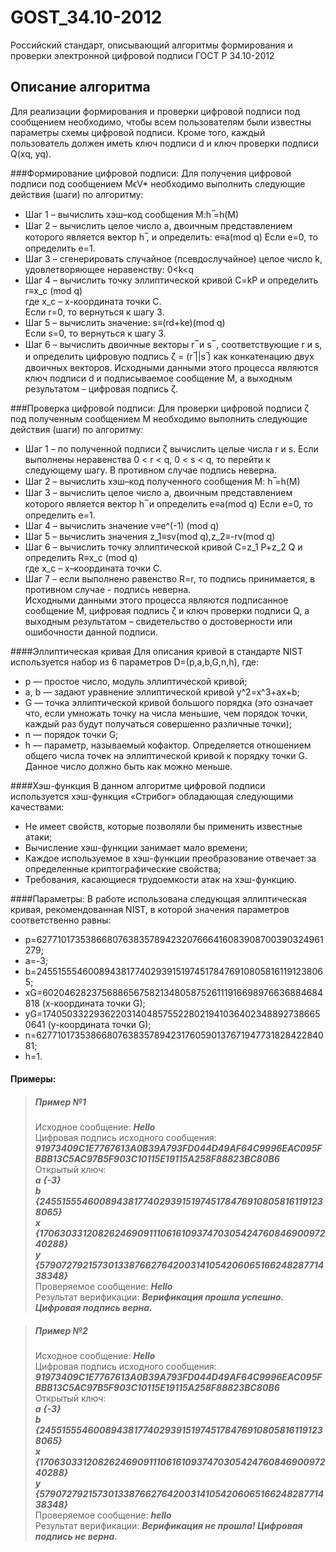 # GOST_34.10-2012
Российский стандарт, описывающий алгоритмы формирования и проверки электронной цифровой подписи ГОСТ Р 34.10-2012
## Описание алгоритма

Для реализации формирования и проверки цифровой подписи под сообщением необходимо, чтобы всем пользователям были известны параметры схемы цифровой подписи. Кроме того, каждый пользователь должен иметь ключ подписи d и ключ проверки подписи Q(xq, yq).  

###Формирование цифровой подписи:
Для получения цифровой подписи под сообщением MϵV* необходимо выполнить следующие действия (шаги) по алгоритму:
- Шаг 1 – вычислить хэш–код сообщения M:h ̅=h(M) 
- Шаг 2 – вычислить целое число a, двоичным представлением которого является вектор h ̅, и определить: e≡a(mod q) 
Если e=0, то определить e=1.  
- Шаг 3 – сгенерировать случайное (псевдослучайное) целое число k, удовлетворяющее неравенству: 0<k<q  
- Шаг 4 – вычислить точку эллиптической кривой C=kP и определить  
r≡x_c (mod q)  
где x_c – x-координата точки C.  
Если r=0, то вернуться к шагу 3.  
- Шаг 5 – вычислить значение: s≡(rd+ke)(mod q)  
Если s=0, то вернуться к шагу 3.  
- Шаг 6 – вычислить двоичные векторы r ̅  и s ̅ , соответствующие r и s, и определить цифровую подпись ζ = (r ̅||s ̅) как конкатенацию двух двоичных векторов.
Исходными данными этого процесса являются ключ подписи d и подписываемое сообщение M, а выходным результатом – цифровая подпись ζ.  

###Проверка цифровой подписи:
Для проверки цифровой подписи ζ под полученным сообщением M необходимо выполнить следующие действия (шаги) по алгоритму:  
- Шаг 1 – по полученной подписи ζ вычислить целые числа r и s. Если выполнены неравенства 0 < r < q, 0 < s < q, то перейти к следующему шагу. В противном случае подпись неверна.  
- Шаг 2 – вычислить хэш–код полученного сообщения M: h ̅=h(M) 
- Шаг 3 – вычислить целое число a, двоичным представлением которого является вектор h ̅ и определить e≡a(mod q) 
Если e=0, то определить e=1.  
- Шаг 4 – вычислить значение v≡e^(-1) (mod q)  
- Шаг 5 – вычислить значения z_1≡sv(mod q),z_2≡-rv(mod q)  
- Шаг 6 – вычислить точку эллиптической кривой C=z_1 P+z_2 Q и определить R≡x_c (mod q)  
где x_c – х–координата точки C.  
- Шаг 7 – если выполнено равенство R=r, то подпись принимается, в противном случае - подпись неверна.  
Исходными данными этого процесса являются подписанное сообщение M, цифровая подпись ζ и ключ проверки подписи Q, а выходным результатом – свидетельство о достоверности или ошибочности данной подписи.


####Эллиптическая кривая
Для описания кривой в стандарте NIST используется набор из 6 параметров D=(p,a,b,G,n,h), где:  
- p — простое число, модуль эллиптической кривой;  
- a, b — задают уравнение эллиптической кривой y^2=x^3+ax+b;  
-	G — точка эллиптической кривой большого порядка (это означает что, если умножать точку на числа меньшие, чем порядок точки, каждый раз будут получаться совершенно различные точки);  
-	n — порядок точки G;  
-	h — параметр, называемый кофактор. Определяется отношением общего числа точек на эллиптической кривой к порядку точки G. Данное число должно быть как можно меньше.  

####Хэш-функция
В данном алгоритме цифровой подписи используется хэш-функция «Стрибог» обладающая следующими качествами:  
-	Не имеет свойств, которые позволяли бы применить известные атаки;  
-	Вычисление хэш-функции занимает мало времени;  
-	Каждое используемое в хэш-функции преобразование отвечает за определенные криптографические свойства;  
-	Требования, касающиеся трудоемкости атак на хэш-функцию.

####Параметры:
В работе использована следующая эллиптическая кривая, рекомендованная NIST, в которой значения параметров соответственно равны:  
-	p=6277101735386680763835789423207666416083908700390324961279;
-	a=-3;
-	b=2455155546008943817740293915197451784769108058161191238065;
-	xG=602046282375688656758213480587526111916698976636884684818 (x-координата точки G);
-	yG=174050332293622031404857552280219410364023488927386650641 (y-координата точки G);
-	n=6277101735386680763835789423176059013767194773182842284081;
-	h=1. 

#### Примеры:
> ##### Пример №1
> Исходное сообщение: ***Hello***  
> Цифровая подпись исходного сообщения: ***91973409C1E7767613A0B39A793FD044D49AF64C9996EAC095FBBB13C5AC97B5F903C10115E19115A258F88823BC80B6***  
> Открытый ключ:  
> ***a	{-3}  
> b	{2455155546008943817740293915197451784769108058161191238065}  
> x	{1706303312082624690911106161093747030542476084690097240288}  
> y	{5790727921573013387662764200314105420606516624828771438348}***  
> Проверяемое сообщение: ***Hello***  
> Результат верификации: ***Верификация прошла успешно. Цифровая подпись верна.***  


> ##### Пример №2
> Исходное сообщение: ***Hello***  
> Цифровая подпись исходного сообщения: ***91973409C1E7767613A0B39A793FD044D49AF64C9996EAC095FBBB13C5AC97B5F903C10115E19115A258F88823BC80B6***  
> Открытый ключ:  
> ***a	{-3}  
> b	{2455155546008943817740293915197451784769108058161191238065}  
> x	{1706303312082624690911106161093747030542476084690097240288}  
> y	{5790727921573013387662764200314105420606516624828771438348}***  
> Проверяемое сообщение: ***hello***  
> Результат верификации: ***Верификация не прошла! Цифровая подпись не верна.***  






